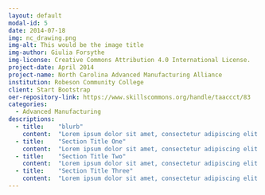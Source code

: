 ```yaml
---
layout: default
modal-id: 5
date: 2014-07-18
img: nc_drawing.png
img-alt: This would be the image title
img-author: Giulia Forsythe
img-license: Creative Commons Attribution 4.0 International License.
project-date: April 2014
project-name: North Carolina Advanced Manufacturing Alliance
institution: Robeson Community College
client: Start Bootstrap
oer-repository-link: https://www.skillscommons.org/handle/taaccct/83
categories:
  - Advanced Manufacturing
descriptions:
  - title:    "blurb"
    content:  "Lorem ipsum dolor sit amet, consectetur adipiscing elit."
  - title:    "Section Title One"
    content:  "Lorem ipsum dolor sit amet, consectetur adipiscing elit."
  - title:    "Section Title Two"
    content:  "Lorem ipsum dolor sit amet, consectetur adipiscing elit."
  - title:    "Section Title Three"
    content:  "Lorem ipsum dolor sit amet, consectetur adipiscing elit."
---
```

